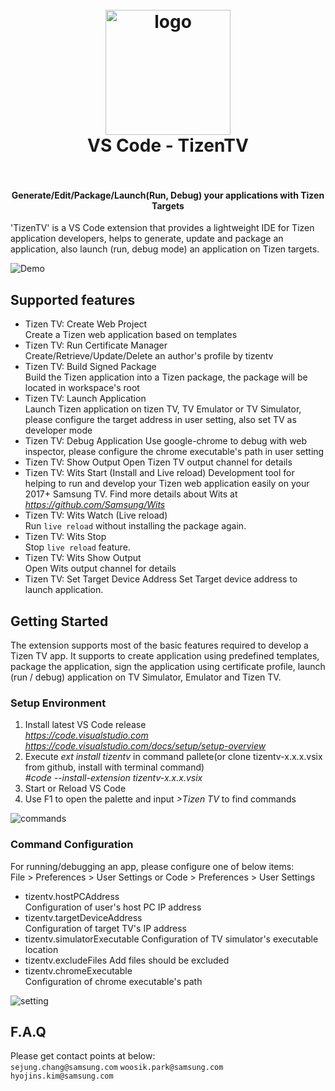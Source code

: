 <h1 align="center">
  <br>
    <img src="https://raw.githubusercontent.com/samsung/vscode-extension-tizentv/master/images/icon.png?branch=master" alt="logo" width="200">
  <br>
  VS Code - TizenTV
  <br>
  <br>
</h1>

<h4 align="center">Generate/Edit/Package/Launch(Run, Debug) your applications with Tizen Targets</h4>

'TizenTV' is a VS Code extension that provides a lightweight IDE for Tizen application developers, helps to generate, update and package an application, also launch (run, debug mode) an application on Tizen targets.

![Demo](https://raw.githubusercontent.com/samsung/vscode-extension-tizentv/master/images/demo.gif)

## Supported features 

* Tizen TV: Create Web Project  
  Create a Tizen web application based on templates
* Tizen TV: Run Certificate Manager  
  Create/Retrieve/Update/Delete an author's profile by tizentv
* Tizen TV: Build Signed Package  
  Build the Tizen application into a Tizen package, the package will be located in workspace's root 
* Tizen TV: Launch Application  
  Launch Tizen application on tizen TV, TV Emulator or TV Simulator, please configure the target address in user setting, also set TV as developer mode  
* Tizen TV: Debug Application
  Use google-chrome to debug with web inspector, please configure the chrome executable's path in user setting 
* Tizen TV: Show Output
  Open Tizen TV output channel for details
* Tizen TV: Wits Start (Install and Live reload)
  Development tool for helping to run and develop your Tizen web application easily on your 2017+ Samsung TV. Find more details about Wits at *https://github.com/Samsung/Wits*
* Tizen TV: Wits Watch (Live reload)  
  Run `live reload` without installing the package again.
* Tizen TV: Wits Stop  
  Stop `live reload` feature.
* Tizen TV: Wits Show Output  
  Open Wits output channel for details
* Tizen TV: Set Target Device Address
  Set Target device address to launch application.

## Getting Started
The extension supports most of the basic features required to develop a Tizen TV app. It supports to create application using predefined templates, package the application, sign the application using certificate profile, launch (run / debug) application on TV Simulator, Emulator and Tizen TV.

### Setup Environment  
1. Install latest VS Code release  
   *https://code.visualstudio.com*  
   *https://code.visualstudio.com/docs/setup/setup-overview* 
2. Execute *ext install tizentv* in command pallete(or clone tizentv-x.x.x.vsix from github, install with terminal command)  
   *#code --install-extension tizentv-x.x.x.vsix*  
3. Start or Reload VS Code  
4. Use F1 to open the palette and input *>Tizen TV* to find commands
   
<p><img src="https://raw.githubusercontent.com/samsung/vscode-extension-tizentv/master/images/commands.png" alt="commands"></p>

### Command Configuration  
For running/debugging an app, please configure one of below items:  
File > Preferences > User Settings or Code > Preferences > User Settings  
* tizentv.hostPCAddress  
  Configuration of user's host PC IP address  
* tizentv.targetDeviceAddress  
  Configuration of target TV's IP address  
* tizentv.simulatorExecutable
  Configuration of TV simulator's executable location 
* tizentv.excludeFiles 
  Add files should be excluded
* tizentv.chromeExecutable  
  Configuration of chrome executable's path

<p><img src="https://raw.githubusercontent.com/samsung/vscode-extension-tizentv/master/images/setting.png" alt="setting"></p>

## F.A.Q
Please get contact points at below:  
`sejung.chang@samsung.com`
`woosik.park@samsung.com`  
`hyojins.kim@samsung.com`

